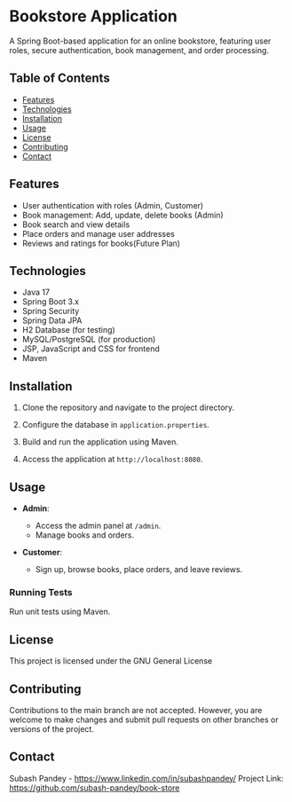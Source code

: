 # Bookstore Application

A Spring Boot-based application for an online bookstore, featuring user roles, secure authentication, book management, and order processing.

## Table of Contents
- [Features](#features)
- [Technologies](#technologies)
- [Installation](#installation)
- [Usage](#usage)
- [License](#license)
- [Contributing](#contributing)
- [Contact](#contact)

## Features
- User authentication with roles (Admin, Customer)
- Book management: Add, update, delete books (Admin)
- Book search and view details
- Place orders and manage user addresses
- Reviews and ratings for books(Future Plan)

## Technologies
- Java 17
- Spring Boot 3.x
- Spring Security
- Spring Data JPA
- H2 Database (for testing)
- MySQL/PostgreSQL (for production)
- JSP, JavaScript and CSS for frontend
- Maven

## Installation

1. Clone the repository and navigate to the project directory.

2. Configure the database in `application.properties`.

3. Build and run the application using Maven.

4. Access the application at `http://localhost:8080`.

## Usage

- **Admin**:
  - Access the admin panel at `/admin`.
  - Manage books and orders.

- **Customer**:
  - Sign up, browse books, place orders, and leave reviews.

### Running Tests
Run unit tests using Maven.

## License
This project is licensed under the GNU General License
## Contributing
Contributions to the main branch are not accepted. However, you are welcome to make changes and submit pull requests on other branches or versions of the project.

## Contact
Subash Pandey - https://www.linkedin.com/in/subashpandey/
Project Link: https://github.com/subash-pandey/book-store
